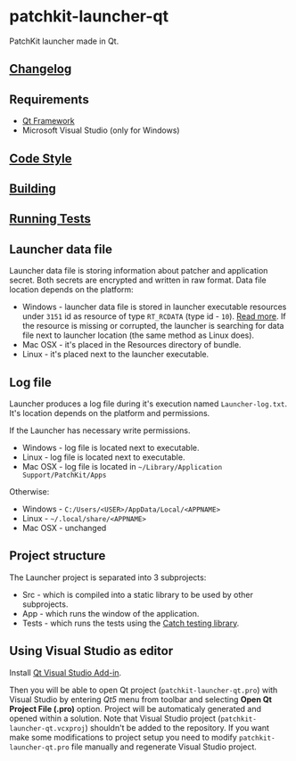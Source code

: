 # patchkit-launcher-qt
PatchKit launcher made in Qt.

## [Changelog](/CHANGELOG.md)

## Requirements
* [Qt Framework](https://www.qt.io/download/)
* Microsoft Visual Studio (only for Windows)

## [Code Style](/CODE_STYLE.md)
## [Building](/BUILDING.md)
## [Running Tests](/RUNNING_TESTS.md)

## Launcher data file

Launcher data file is storing information about patcher and application secret. Both secrets are encrypted and written in raw format.
Data file location depends on the platform:

* Windows - launcher data file is stored in launcher executable resources under `3151` id as resource of type `RT_RCDATA` (type id - `10`). [Read more](https://msdn.microsoft.com/pl-pl/library/windows/desktop/ms648009(v=vs.85).aspx). If the resource is missing or corrupted, the launcher is searching for data file next to launcher location (the same method as Linux does).
* Mac OSX - it's placed in the Resources directory of bundle.
* Linux - it's placed next to the launcher executable.

## Log file

Launcher produces a log file during it's execution named `Launcher-log.txt`. It's location depends on the platform and permissions.

If the Launcher has necessary write permissions.

* Windows - log file is located next to executable.
* Linux - log file is located next to executable.
* Mac OSX - log file is located in `~/Library/Application Support/PatchKit/Apps`

Otherwise:

* Windows - `C:/Users/<USER>/AppData/Local/<APPNAME>`
* Linux - `~/.local/share/<APPNAME>`
* Mac OSX - unchanged

## Project structure

The Launcher project is separated into 3 subprojects:
* Src - which is compiled into a static library to be used by other subprojects.
* App - which runs the window of the application.
* Tests - which runs the tests using the [Catch testing library](https://github.com/philsquared/Catch).

## Using Visual Studio as editor

Install [Qt Visual Studio Add-in](https://visualstudiogallery.msdn.microsoft.com/c89ff880-8509-47a4-a262-e4fa07168408).

Then you will be able to open Qt project (`patchkit-launcher-qt.pro`) with Visual Studio by entering *Qt5* menu from toolbar and selecting **Open Qt Project File (.pro)** option. Project will be automaticaly generated and opened within a solution. Note that Visual Studio project (`patchkit-launcher-qt.vcxproj`) shouldn't be added to the repository. If you want make some modifications to project setup you need to modify `patchkit-launcher-qt.pro` file manually and regenerate Visual Studio project.